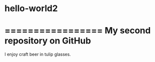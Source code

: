 # hello-world2
=================
My second repository on GitHub
=================
I enjoy craft beer in tulip glasses.
